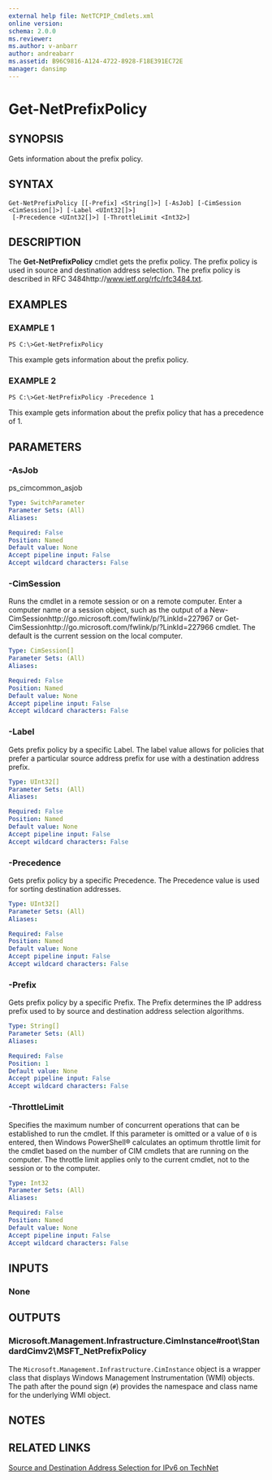 ```yaml
---
external help file: NetTCPIP_Cmdlets.xml
online version: 
schema: 2.0.0
ms.reviewer:
ms.author: v-anbarr
author: andreabarr
ms.assetid: B96C9816-A124-4722-8928-F18E391EC72E
manager: dansimp
---
```


# Get-NetPrefixPolicy

## SYNOPSIS
Gets information about the prefix policy.

## SYNTAX

```
Get-NetPrefixPolicy [[-Prefix] <String[]>] [-AsJob] [-CimSession <CimSession[]>] [-Label <UInt32[]>]
 [-Precedence <UInt32[]>] [-ThrottleLimit <Int32>]
```

## DESCRIPTION
The **Get-NetPrefixPolicy** cmdlet gets the prefix policy.
The prefix policy is used in source and destination address selection.
The prefix policy is described in RFC 3484http://www.ietf.org/rfc/rfc3484.txt.

## EXAMPLES

### EXAMPLE 1
```
PS C:\>Get-NetPrefixPolicy
```

This example gets information about the prefix policy.

### EXAMPLE 2
```
PS C:\>Get-NetPrefixPolicy -Precedence 1
```

This example gets information about the prefix policy that has a precedence of 1.

## PARAMETERS

### -AsJob
ps_cimcommon_asjob

```yaml
Type: SwitchParameter
Parameter Sets: (All)
Aliases: 

Required: False
Position: Named
Default value: None
Accept pipeline input: False
Accept wildcard characters: False
```

### -CimSession
Runs the cmdlet in a remote session or on a remote computer.
Enter a computer name or a session object, such as the output of a New-CimSessionhttp://go.microsoft.com/fwlink/p/?LinkId=227967 or Get-CimSessionhttp://go.microsoft.com/fwlink/p/?LinkId=227966 cmdlet.
The default is the current session on the local computer.

```yaml
Type: CimSession[]
Parameter Sets: (All)
Aliases: 

Required: False
Position: Named
Default value: None
Accept pipeline input: False
Accept wildcard characters: False
```

### -Label
Gets prefix policy by a specific Label.
The label value allows for policies that prefer a particular source address prefix for use with a destination address prefix.

```yaml
Type: UInt32[]
Parameter Sets: (All)
Aliases: 

Required: False
Position: Named
Default value: None
Accept pipeline input: False
Accept wildcard characters: False
```

### -Precedence
Gets prefix policy by a specific Precedence.
The Precedence value is used for sorting destination addresses.

```yaml
Type: UInt32[]
Parameter Sets: (All)
Aliases: 

Required: False
Position: Named
Default value: None
Accept pipeline input: False
Accept wildcard characters: False
```

### -Prefix
Gets prefix policy by a specific Prefix.
The Prefix determines the IP address prefix used to by source and destination address selection algorithms.

```yaml
Type: String[]
Parameter Sets: (All)
Aliases: 

Required: False
Position: 1
Default value: None
Accept pipeline input: False
Accept wildcard characters: False
```

### -ThrottleLimit
Specifies the maximum number of concurrent operations that can be established to run the cmdlet.
If this parameter is omitted or a value of `0` is entered, then Windows PowerShell® calculates an optimum throttle limit for the cmdlet based on the number of CIM cmdlets that are running on the computer.
The throttle limit applies only to the current cmdlet, not to the session or to the computer.

```yaml
Type: Int32
Parameter Sets: (All)
Aliases: 

Required: False
Position: Named
Default value: None
Accept pipeline input: False
Accept wildcard characters: False
```

## INPUTS

### None

## OUTPUTS

### Microsoft.Management.Infrastructure.CimInstance#root\StandardCimv2\MSFT_NetPrefixPolicy
The `Microsoft.Management.Infrastructure.CimInstance` object is a wrapper class that displays Windows Management Instrumentation (WMI) objects.
The path after the pound sign (`#`) provides the namespace and class name for the underlying WMI object.

## NOTES

## RELATED LINKS

[Source and Destination Address Selection for IPv6 on TechNet](http://technet.microsoft.com/library/bb877985.aspx)

